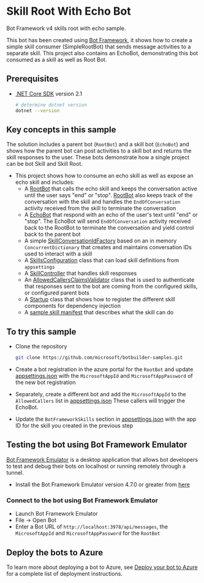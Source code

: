 # Skill Root With Echo Bot

Bot Framework v4 skills root with echo sample.

This bot has been created using [Bot Framework](https://dev.botframework.com), it shows how to create a simple skill consumer (SimpleRootBot) that sends message activities to a separate skill.  This project also contains an EchoBot, demonstrating this bot consumed as a skill as well as Root Bot.

## Prerequisites

- [.NET Core SDK](https://dotnet.microsoft.com/download) version 2.1

  ```bash
  # determine dotnet version
  dotnet --version
  ```

## Key concepts in this sample

The solution includes a parent bot (`RootBot`) and a skill bot (`EchoBot`) and shows how the parent bot can post activities to a skill bot and returns the skill responses to the user.  These bots demonstrate how a single project can be bot Skill and Skill Root.

- This project shows how to consume an echo skill as well as expose an echo skill and includes:
  - A [RootBot](Bots/RootBot.cs) that calls the echo skill and keeps the conversation active until the user says "end" or "stop". [RootBot](Bots/RootBot.cs) also keeps track of the conversation with the skill and handles the `EndOfConversation` activity received from the skill to terminate the conversation
  - A [EchoBot](Bots/EchoBot.cs) that respond with an echo of the user's text until "end" or "stop". The EchoBot will send `EndOfConversation` activity received back to the RootBot to terminate the conversation and yield control back to the parent bot
  - A simple [SkillConversationIdFactory](SkillConversationIdFactory.cs) based on an in memory `ConcurrentDictionary` that creates and maintains conversation IDs used to interact with a skill
  - A [SkillsConfiguration](SkillsConfiguration.cs) class that can load skill definitions from `appsettings`
  - A [SkillController](Controllers/SkillController.cs) that handles skill responses
  - An [AllowedCallersClaimsValidator](Authentication/AllowedCallersClaimsValidator.cs) class that is used to authenticate that responses sent to the bot are coming from the configured skills, or configured parent bots
  - A [Startup](SimpleRootBot/Startup.cs) class that shows how to register the different skill components for dependency injection
  - A [sample skill manifest](EchoSkillBot/wwwroot/manifest/echoskillbot-manifest-1.0.json) that describes what the skill can do

## To try this sample

- Clone the repository

    ```bash
    git clone https://github.com/microsoft/botbuilder-samples.git
    ```

- Create a bot registration in the azure portal for the `RootBot` and update [appsettings.json](appsettings.json) with the `MicrosoftAppId` and `MicrosoftAppPassword` of the new bot registration
- Separately, create a different bot and add the `MicrosoftAppId` to the `AllowedCallers` list in [appsettings.json](appsettings.json) These callers will trigger the EchoBot.
- Update the `BotFrameworkSkills` section in [appsettings.json](SimpleRootBot/appsettings.json) with the app ID for the skill you created in the previous step



## Testing the bot using Bot Framework Emulator

[Bot Framework Emulator](https://github.com/microsoft/botframework-emulator) is a desktop application that allows bot developers to test and debug their bots on localhost or running remotely through a tunnel.

- Install the Bot Framework Emulator version 4.7.0 or greater from [here](https://github.com/Microsoft/BotFramework-Emulator/releases)

### Connect to the bot using Bot Framework Emulator

- Launch Bot Framework Emulator
- File -> Open Bot
- Enter a Bot URL of `http://localhost:3978/api/messages`, the `MicrosoftAppId` and `MicrosoftAppPassword` for the `RootBot`

## Deploy the bots to Azure

To learn more about deploying a bot to Azure, see [Deploy your bot to Azure](https://aka.ms/azuredeployment) for a complete list of deployment instructions.
